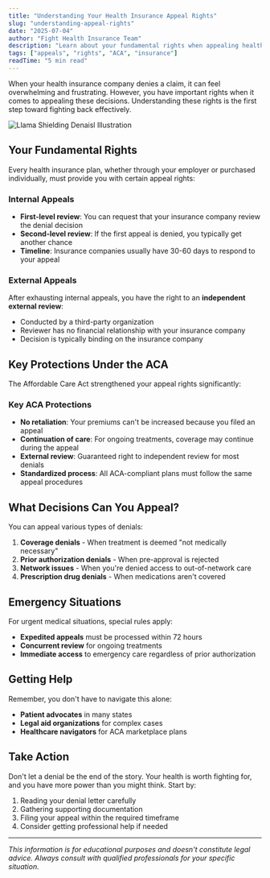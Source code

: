 ```yaml
---
title: "Understanding Your Health Insurance Appeal Rights"
slug: "understanding-appeal-rights"
date: "2025-07-04"
author: "Fight Health Insurance Team"
description: "Learn about your fundamental rights when appealing health insurance denials and how to use them effectively to fight back against unfair coverage decisions."
tags: ["appeals", "rights", "ACA", "insurance"]
readTime: "5 min read"
---
```

When your health insurance company denies a claim, it can feel overwhelming and frustrating. However, you have important rights when it comes to appealing these decisions. Understanding these rights is the first step toward fighting back effectively.

![Llama Shielding Denaisl Illustration](/static/images/llama-shield-denials.png)

## Your Fundamental Rights

Every health insurance plan, whether through your employer or purchased individually, must provide you with certain appeal rights:

### Internal Appeals
- **First-level review**: You can request that your insurance company review the denial decision
- **Second-level review**: If the first appeal is denied, you typically get another chance
- **Timeline**: Insurance companies usually have 30-60 days to respond to your appeal

### External Appeals
After exhausting internal appeals, you have the right to an **independent external review**:
- Conducted by a third-party organization
- Reviewer has no financial relationship with your insurance company
- Decision is typically binding on the insurance company

## Key Protections Under the ACA
The Affordable Care Act strengthened your appeal rights significantly:

### Key ACA Protections

- **No retaliation**: Your premiums can't be increased because you filed an appeal
- **Continuation of care**: For ongoing treatments, coverage may continue during the appeal
- **External review**: Guaranteed right to independent review for most denials
- **Standardized process**: All ACA-compliant plans must follow the same appeal procedures

## What Decisions Can You Appeal?

You can appeal various types of denials:

1. **Coverage denials** - When treatment is deemed "not medically necessary"
2. **Prior authorization denials** - When pre-approval is rejected
3. **Network issues** - When you're denied access to out-of-network care
4. **Prescription drug denials** - When medications aren't covered

## Emergency Situations

For urgent medical situations, special rules apply:
- **Expedited appeals** must be processed within 72 hours
- **Concurrent review** for ongoing treatments
- **Immediate access** to emergency care regardless of prior authorization

## Getting Help

Remember, you don't have to navigate this alone:
- **Patient advocates** in many states
- **Legal aid organizations** for complex cases
- **Healthcare navigators** for ACA marketplace plans

## Take Action

Don't let a denial be the end of the story. Your health is worth fighting for, and you have more power than you might think. Start by:

1. Reading your denial letter carefully
2. Gathering supporting documentation
3. Filing your appeal within the required timeframe
4. Consider getting professional help if needed

---

*This information is for educational purposes and doesn't constitute legal advice. Always consult with qualified professionals for your specific situation.*
